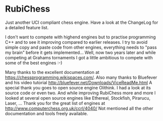 # RubiChess
Just another UCI compliant chess engine. Have a look at the ChangeLog for a detailed feature list.

I don't want to compete with highend engines but to practise programming C++ and to see it improving compared
to earlier releases. I try to avoid simple copy and paste code from other engines, everything needs to "pass
my brain" before it gets implemented...
Well, now two years later and while competing at Grahams tornaments I got a little ambitious to compete with some of the best engines :-)

Many thanks to the excellent documentation at https://chessprogramming.wikispaces.com/.
Also many thanks to Bluefever and his video tutorial http://bluefever.net/Downloads/ViceReadMe.html
A special thank you goes to open source engine Olithink. I had a look at its source code or even two.
And while improving RubiChess more and more I looked at several open source engines like
Ethereal, Stockfish, Pirarucu, Laser, ...
Thank you for the great list of engines at http://www.computerchess.org.uk/ccrl/4040/
Not mentioned all the other documentation and tools freely available.

